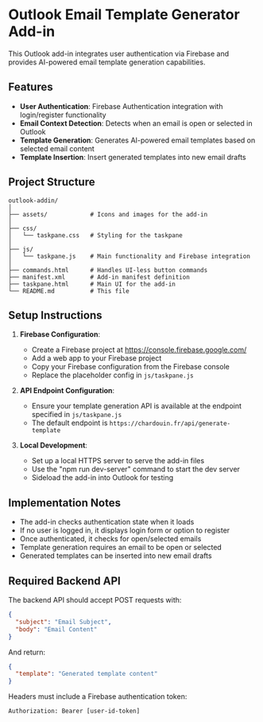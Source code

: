 # Outlook Email Template Generator Add-in

This Outlook add-in integrates user authentication via Firebase and provides AI-powered email template generation capabilities.

## Features

- **User Authentication**: Firebase Authentication integration with login/register functionality
- **Email Context Detection**: Detects when an email is open or selected in Outlook
- **Template Generation**: Generates AI-powered email templates based on selected email content
- **Template Insertion**: Insert generated templates into new email drafts

## Project Structure

```
outlook-addin/
│
├── assets/            # Icons and images for the add-in
│
├── css/
│   └── taskpane.css   # Styling for the taskpane
│
├── js/
│   └── taskpane.js    # Main functionality and Firebase integration
│
├── commands.html      # Handles UI-less button commands
├── manifest.xml       # Add-in manifest definition
├── taskpane.html      # Main UI for the add-in
└── README.md          # This file
```

## Setup Instructions

1. **Firebase Configuration**:
   - Create a Firebase project at https://console.firebase.google.com/
   - Add a web app to your Firebase project
   - Copy your Firebase configuration from the Firebase console
   - Replace the placeholder config in `js/taskpane.js`

2. **API Endpoint Configuration**:
   - Ensure your template generation API is available at the endpoint specified in `js/taskpane.js`
   - The default endpoint is `https://chardouin.fr/api/generate-template`

3. **Local Development**:
   - Set up a local HTTPS server to serve the add-in files
   - Use the "npm run dev-server" command to start the dev server
   - Sideload the add-in into Outlook for testing

## Implementation Notes

- The add-in checks authentication state when it loads
- If no user is logged in, it displays login form or option to register
- Once authenticated, it checks for open/selected emails
- Template generation requires an email to be open or selected
- Generated templates can be inserted into new email drafts

## Required Backend API

The backend API should accept POST requests with:

```json
{
  "subject": "Email Subject",
  "body": "Email Content"
}
```

And return:

```json
{
  "template": "Generated template content"
}
```

Headers must include a Firebase authentication token:
```
Authorization: Bearer [user-id-token]
```
